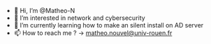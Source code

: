 - 👋 Hi, I’m @Matheo-N
- 👀 I’m interested in network and cybersecurity
- 🌱 I’m currently learning how to make an silent install on AD server
- 📫 How to reach me ? -> matheo.nouvel@univ-rouen.fr

